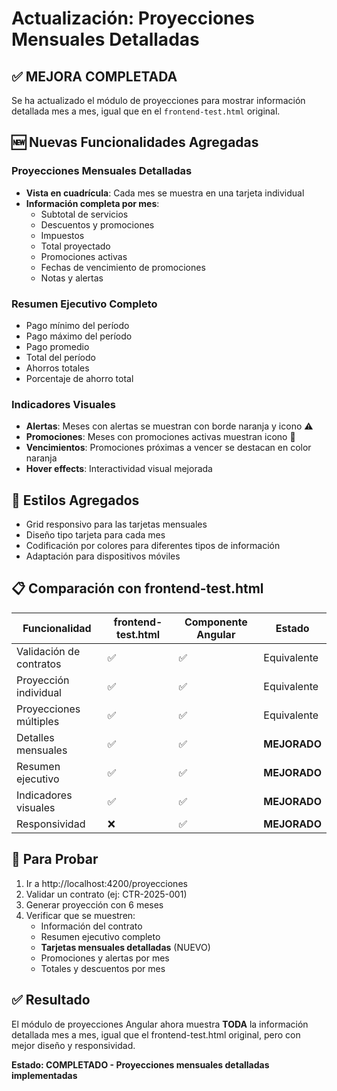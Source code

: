 # Actualización: Proyecciones Mensuales Detalladas

## ✅ MEJORA COMPLETADA

Se ha actualizado el módulo de proyecciones para mostrar información detallada mes a mes, igual que en el `frontend-test.html` original.

## 🆕 Nuevas Funcionalidades Agregadas

### Proyecciones Mensuales Detalladas
- **Vista en cuadrícula**: Cada mes se muestra en una tarjeta individual
- **Información completa por mes**:
  - Subtotal de servicios
  - Descuentos y promociones
  - Impuestos
  - Total proyectado
  - Promociones activas
  - Fechas de vencimiento de promociones
  - Notas y alertas

### Resumen Ejecutivo Completo
- Pago mínimo del período
- Pago máximo del período
- Pago promedio
- Total del período
- Ahorros totales
- Porcentaje de ahorro total

### Indicadores Visuales
- **Alertas**: Meses con alertas se muestran con borde naranja y icono ⚠️
- **Promociones**: Meses con promociones activas muestran icono 🎉
- **Vencimientos**: Promociones próximas a vencer se destacan en color naranja
- **Hover effects**: Interactividad visual mejorada

## 🎨 Estilos Agregados

- Grid responsivo para las tarjetas mensuales
- Diseño tipo tarjeta para cada mes
- Codificación por colores para diferentes tipos de información
- Adaptación para dispositivos móviles

## 📋 Comparación con frontend-test.html

| Funcionalidad | frontend-test.html | Componente Angular | Estado |
|---------------|-------------------|-------------------|---------|
| Validación de contratos | ✅ | ✅ | Equivalente |
| Proyección individual | ✅ | ✅ | Equivalente |
| Proyecciones múltiples | ✅ | ✅ | Equivalente |
| Detalles mensuales | ✅ | ✅ | **MEJORADO** |
| Resumen ejecutivo | ✅ | ✅ | **MEJORADO** |
| Indicadores visuales | ✅ | ✅ | **MEJORADO** |
| Responsividad | ❌ | ✅ | **MEJORADO** |

## 🧪 Para Probar

1. Ir a http://localhost:4200/proyecciones
2. Validar un contrato (ej: CTR-2025-001)
3. Generar proyección con 6 meses
4. Verificar que se muestren:
   - Información del contrato
   - Resumen ejecutivo completo
   - **Tarjetas mensuales detalladas** (NUEVO)
   - Promociones y alertas por mes
   - Totales y descuentos por mes

## ✅ Resultado

El módulo de proyecciones Angular ahora muestra **TODA** la información detallada mes a mes, igual que el frontend-test.html original, pero con mejor diseño y responsividad.

**Estado: COMPLETADO - Proyecciones mensuales detalladas implementadas**
